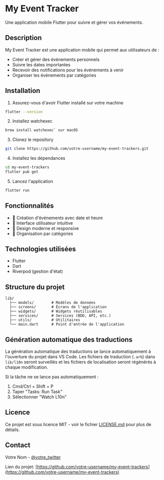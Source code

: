 # My Event Tracker

Une application mobile Flutter pour suivre et gérer vos événements.

## Description

My Event Tracker est une application mobile qui permet aux utilisateurs de :
- Créer et gérer des événements personnels
- Suivre les dates importantes
- Recevoir des notifications pour les événements à venir
- Organiser les événements par catégories

## Installation

1. Assurez-vous d'avoir Flutter installé sur votre machine

```bash
flutter --version
```

2. Installez watchexec 

```bash
brew install watchexec` sur macOS
```

3. Clonez le repository

```bash
git clone https://github.com/votre-username/my-event-trackers.git
```

4. Installez les dépendances

```bash
cd my-event-trackers
flutter pub get
```

5. Lancez l'application

```bash
flutter run
```

## Fonctionnalités

- 📅 Création d'événements avec date et heure
- 📱 Interface utilisateur intuitive
- 🎨 Design moderne et responsive
- 📁 Organisation par catégories

## Technologies utilisées

- Flutter
- Dart
- Riverpod (gestion d'état)

## Structure du projet

```
lib/
  ├── models/        # Modèles de données
  ├── screens/       # Écrans de l'application
  ├── widgets/       # Widgets réutilisables
  ├── services/      # Services (BDD, API, etc.)
  ├── utils/         # Utilitaires
  └── main.dart      # Point d'entrée de l'application
```

## Génération automatique des traductions
La génération automatique des traductions se lance automatiquement à l'ouverture du projet dans VS Code. Les fichiers de traduction (`.arb`) dans `lib/l10n` seront surveillés et les fichiers de localisation seront régénérés à chaque modification.

Si la tâche ne se lance pas automatiquement :
1. Cmd/Ctrl + Shift + P
2. Taper "Tasks: Run Task"
3. Sélectionner "Watch L10n"

## Licence

Ce projet est sous licence MIT - voir le fichier [LICENSE.md](LICENSE.md) pour plus de détails.

## Contact

Votre Nom - [@votre_twitter](https://twitter.com/votre_twitter)

Lien du projet: [https://github.com/votre-username/my-event-trackers](https://github.com/votre-username/my-event-trackers)